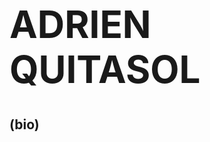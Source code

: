 
<html lang="en">
  <body style="background-color:powder-blue;">
    <h1 style="font-size:60px;"> ADRIEN QUITASOL</h1>
    <h2>(bio)</h2>
  </body>
</html>
